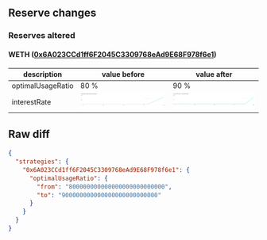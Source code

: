 ## Reserve changes

### Reserves altered

#### WETH ([0x6A023CCd1ff6F2045C3309768eAd9E68F978f6e1](https://gnosisscan.io/address/0x6A023CCd1ff6F2045C3309768eAd9E68F978f6e1))

| description | value before | value after |
| --- | --- | --- |
| optimalUsageRatio | 80 % | 90 % |
| interestRate | ![before](/.assets/ddb43a1b862147a923b25b5d7c0568d54de8384c.svg) | ![after](/.assets/3fcd187222e872527ce37c51195d7640eac06c41.svg) |

## Raw diff

```json
{
  "strategies": {
    "0x6A023CCd1ff6F2045C3309768eAd9E68F978f6e1": {
      "optimalUsageRatio": {
        "from": "800000000000000000000000000",
        "to": "900000000000000000000000000"
      }
    }
  }
}
```